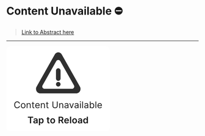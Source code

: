 # Content Unavailable ⛔️

> [Link to Abstract here](https://share.goabstract.com/712116ee-282f-4580-bbc2-c85dffaebd36)

---


<svg width="271px" height="224px" viewBox="0 0 271 224" version="1.1" xmlns="http://www.w3.org/2000/svg" xmlns:xlink="http://www.w3.org/1999/xlink">
    <g id="⚠️-Symbols" stroke="none" stroke-width="1" fill="none" fill-rule="evenodd">
        <g id="Content-Unavailable">
            <rect id="Rectangle" fill="#FFFFFF" x="0" y="0" width="271" height="224" rx="10"></rect>
            <path d="M122.944707,145.537895 L122.944707,156.924248 C122.944707,159.481064 124.700387,161.321971 127.615157,161.321971 C130.529927,161.321971 132.285607,159.481064 132.285607,156.924248 L132.285607,156.924248 L132.285607,145.537895 L134.399241,145.537895 L134.399241,157.094702 C134.399241,160.674244 131.723107,163.299242 127.615157,163.299242 C123.507206,163.299242 120.831072,160.674244 120.831072,157.094702 L120.831072,157.094702 L120.831072,145.537895 L122.944707,145.537895 Z M157.810613,149.731073 C159.481066,149.731073 162.651518,150.208345 162.651518,154.367432 L162.651518,154.367432 L162.651518,162.992424 L160.640156,162.992424 L160.640156,161.219698 L160.537883,161.219698 C160.128793,162.07197 158.935612,163.299242 156.651523,163.299242 C154.162889,163.299242 152.185618,161.833334 152.185618,159.276518 C152.185618,156.276521 154.836184,155.73959 157.265159,155.424249 C159.65152,155.117431 160.640156,155.202659 160.640156,154.231073 L160.640156,154.231073 L160.640156,154.162887 C160.640156,152.483911 159.728225,151.503798 157.878795,151.503798 C155.961183,151.503798 154.912889,152.526525 154.469707,153.481069 L154.469707,153.481069 L152.560618,152.799252 C153.583344,150.41289 155.833342,149.731073 157.810613,149.731073 Z M209.742431,149.731073 C211.412884,149.731073 214.583336,150.208345 214.583336,154.367432 L214.583336,154.367432 L214.583336,162.992424 L212.571974,162.992424 L212.571974,161.219698 L212.469701,161.219698 C212.060611,162.07197 210.86743,163.299242 208.583342,163.299242 C206.094708,163.299242 204.117437,161.833334 204.117437,159.276518 C204.117437,156.276521 206.768002,155.73959 209.196977,155.424249 C211.583339,155.117431 212.571974,155.202659 212.571974,154.231073 L212.571974,154.231073 L212.571974,154.162887 C212.571974,152.483911 211.660043,151.503798 209.810613,151.503798 C207.893001,151.503798 206.844707,152.526525 206.401525,153.481069 L206.401525,153.481069 L204.492436,152.799252 C205.515163,150.41289 207.76516,149.731073 209.742431,149.731073 Z M184.221977,149.731073 C185.89243,149.731073 189.062881,150.208345 189.062881,154.367432 L189.062881,154.367432 L189.062881,162.992424 L187.05152,162.992424 L187.05152,161.219698 L186.949247,161.219698 C186.540156,162.07197 185.346976,163.299242 183.062887,163.299242 C180.574253,163.299242 178.596982,161.833334 178.596982,159.276518 C178.596982,156.276521 181.247548,155.73959 183.676523,155.424249 C186.062884,155.117431 187.05152,155.202659 187.05152,154.231073 L187.05152,154.231073 L187.05152,154.162887 C187.05152,152.483911 186.139589,151.503798 184.290159,151.503798 C182.372547,151.503798 181.324252,152.526525 180.881071,153.481069 L180.881071,153.481069 L178.971982,152.799252 C179.994708,150.41289 182.244706,149.731073 184.221977,149.731073 Z M44.0219764,149.731073 C47.5674276,149.731073 49.953789,152.424252 49.953789,156.515157 C49.953789,160.571972 47.5674276,163.265151 44.0219764,163.265151 C40.4765253,163.265151 38.0901639,160.571972 38.0901639,156.515157 C38.0901639,152.424252 40.4765253,149.731073 44.0219764,149.731073 Z M244.740158,149.731073 C247.467428,149.731073 250.365153,151.401526 250.365153,156.276521 L250.365153,156.276521 L250.365153,157.128793 L240.862321,157.128793 C240.956071,159.932768 242.58391,161.458334 244.944704,161.458334 C246.521407,161.458334 247.706065,160.776517 248.217428,159.412882 L248.217428,159.412882 L250.160608,159.958336 C249.546972,161.935607 247.603792,163.265151 244.944704,163.265151 C241.160616,163.265151 238.842437,160.571972 238.842437,156.549248 C238.842437,152.526525 241.194707,149.731073 244.740158,149.731073 Z M81.542431,149.731073 C84.2697011,149.731073 87.1674257,151.401526 87.1674257,156.276521 L87.1674257,156.276521 L87.1674257,157.128793 L77.6645938,157.128793 C77.7583437,159.932768 79.3861831,161.458334 81.7469763,161.458334 C83.3236793,161.458334 84.5083373,160.776517 85.0197004,159.412882 L85.0197004,159.412882 L86.9628804,159.958336 C86.3492446,161.935607 84.4060647,163.265151 81.7469763,163.265151 C77.962889,163.265151 75.6447094,160.571972 75.6447094,156.549248 C75.6447094,152.526525 77.9969799,149.731073 81.542431,149.731073 Z M220.749252,145.537895 L220.749252,151.981071 L220.919706,151.981071 C221.362888,151.299253 222.146978,149.731073 224.703794,149.731073 C228.010609,149.731073 230.294698,152.35607 230.294698,156.481066 C230.294698,160.640153 228.010609,163.265151 224.73789,163.265151 C222.21516,163.265151 221.362888,161.696971 220.919706,160.981062 L220.919706,160.981062 L220.68107,160.981062 L220.68107,162.992424 L218.73789,162.992424 L218.73789,145.537895 L220.749252,145.537895 Z M28.3447018,145.299259 C31.8560621,145.299259 34.7196957,147.412893 35.3674224,150.992435 L35.3674224,150.992435 L33.253788,150.992435 C32.7424249,148.571983 30.6628814,147.27653 28.3447018,147.27653 C25.1742503,147.27653 22.6856163,149.731073 22.6856163,154.265159 C22.6856163,158.799246 25.1742503,161.253789 28.3447018,161.253789 C30.6628814,161.253789 32.7424249,159.958336 33.253788,157.537884 L33.253788,157.537884 L35.3674224,157.537884 C34.7196957,161.117426 31.8560621,163.23106 28.3447018,163.23106 C23.878797,163.23106 20.6401637,159.787881 20.6401637,154.265159 C20.6401637,148.742437 23.878797,145.299259 28.3447018,145.299259 Z M107.578797,146.765167 L107.578797,149.901527 L110.374249,149.901527 L110.374249,151.606071 L107.578797,151.606071 L107.578797,159.242427 C107.578797,160.946971 108.431069,161.219698 109.317432,161.219698 C109.760613,161.219698 110.03334,161.151517 110.203794,161.117426 L110.203794,161.117426 L110.612885,162.924242 C110.340158,163.026515 109.862886,163.162878 109.112886,163.162878 C107.408343,163.162878 105.567435,162.07197 105.567435,159.787881 L105.567435,159.787881 L105.567435,151.606071 L103.590164,151.606071 L103.590164,149.901527 L105.567435,149.901527 L105.567435,146.765167 L107.578797,146.765167 Z M70.3651606,146.765167 L70.3651606,149.901527 L73.1606124,149.901527 L73.1606124,151.606071 L70.3651606,151.606071 L70.3651606,159.242427 C70.3651606,160.946971 71.2174325,161.219698 72.1037953,161.219698 C72.5469767,161.219698 72.8197037,161.151517 72.9901581,161.117426 L72.9901581,161.117426 L73.3992486,162.924242 C73.1265216,163.026515 72.6492493,163.162878 71.89925,163.162878 C70.1947062,163.162878 68.3537988,162.07197 68.3537988,159.787881 L68.3537988,159.787881 L68.3537988,151.606071 L66.376528,151.606071 L66.376528,149.901527 L68.3537988,149.901527 L68.3537988,146.765167 L70.3651606,146.765167 Z M235.574252,145.537895 L235.574252,162.992424 L233.562891,162.992424 L233.562891,145.537895 L235.574252,145.537895 Z M200.849252,145.537895 L200.849252,162.992424 L198.837891,162.992424 L198.837891,145.537895 L200.849252,145.537895 Z M194.956071,149.901527 L194.956071,162.992424 L192.944709,162.992424 L192.944709,149.901527 L194.956071,149.901527 Z M144.485612,149.731073 C147.136178,149.731073 148.917426,151.333344 148.917426,154.67425 L148.917426,154.67425 L148.917426,162.992424 L146.906064,162.992424 L146.906064,154.810613 C146.906064,152.756638 145.772543,151.537889 143.906067,151.537889 C141.979933,151.537889 140.565161,152.833343 140.565161,155.117431 L140.565161,155.117431 L140.565161,162.992424 L138.5538,162.992424 L138.5538,149.901527 L140.49698,149.901527 L140.49698,151.94698 L140.667434,151.94698 C141.28107,150.617436 142.508341,149.731073 144.485612,149.731073 Z M167.215162,149.901527 L170.828795,160.333335 L170.965159,160.333335 L174.578792,149.901527 L176.760608,149.901527 L171.919703,162.992424 L169.874251,162.992424 L165.033346,149.901527 L167.215162,149.901527 Z M59.153794,149.731073 C61.8043597,149.731073 63.585608,151.333344 63.585608,154.67425 L63.585608,154.67425 L63.585608,162.992424 L61.5742463,162.992424 L61.5742463,154.810613 C61.5742463,152.756638 60.4407246,151.537889 58.5742491,151.537889 C56.6481146,151.537889 55.2333432,152.833343 55.2333432,155.117431 L55.2333432,155.117431 L55.2333432,162.992424 L53.2219815,162.992424 L53.2219815,149.901527 L55.1651615,149.901527 L55.1651615,151.94698 L55.3356159,151.94698 C55.9492516,150.617436 57.1765232,149.731073 59.153794,149.731073 Z M96.3674304,149.731073 C99.0179961,149.731073 100.799244,151.333344 100.799244,154.67425 L100.799244,154.67425 L100.799244,162.992424 L98.7878826,162.992424 L98.7878826,154.810613 C98.7878826,152.756638 97.654361,151.537889 95.7878855,151.537889 C93.861751,151.537889 92.4469796,152.833343 92.4469796,155.117431 L92.4469796,155.117431 L92.4469796,162.992424 L90.4356179,162.992424 L90.4356179,149.901527 L92.3787978,149.901527 L92.3787978,151.94698 L92.5492522,151.94698 C93.162888,150.617436 94.3901596,149.731073 96.3674304,149.731073 Z M187.05152,156.412885 C186.710611,156.821975 184.426522,157.060611 183.57425,157.162884 C182.00607,157.367429 180.608344,157.844701 180.608344,159.378791 C180.608344,160.776517 181.767434,161.492425 183.369705,161.492425 C185.756066,161.492425 187.05152,159.890154 187.05152,158.253792 L187.05152,158.253792 Z M160.640156,156.412885 C160.299247,156.821975 158.015158,157.060611 157.162886,157.162884 C155.594706,157.367429 154.19698,157.844701 154.19698,159.378791 C154.19698,160.776517 155.35607,161.492425 156.958341,161.492425 C159.344703,161.492425 160.640156,159.890154 160.640156,158.253792 L160.640156,158.253792 Z M212.571974,156.412885 C212.231065,156.821975 209.946977,157.060611 209.094705,157.162884 C207.526524,157.367429 206.128798,157.844701 206.128798,159.378791 C206.128798,160.776517 207.287888,161.492425 208.890159,161.492425 C211.276521,161.492425 212.571974,159.890154 212.571974,158.253792 L212.571974,158.253792 Z M224.465158,151.537889 C222.010615,151.537889 220.715161,153.51516 220.715161,156.446976 C220.715161,159.412882 222.044705,161.458334 224.465158,161.458334 C226.987883,161.458334 228.283336,159.242427 228.283336,156.446976 C228.283336,153.685615 227.021973,151.537889 224.465158,151.537889 Z M44.0219764,151.537889 C41.3287972,151.537889 40.1015256,153.89016 40.1015256,156.515157 C40.1015256,159.140155 41.3287972,161.458334 44.0219764,161.458334 C46.7151557,161.458334 47.9424272,159.140155 47.9424272,156.515157 C47.9424272,153.89016 46.7151557,151.537889 44.0219764,151.537889 Z M81.542431,151.537889 C79.2412968,151.537889 77.8009573,153.353228 77.6645938,155.390158 L77.6645938,155.390158 L85.1219731,155.390158 C85.1219731,153.174251 83.7242471,151.537889 81.542431,151.537889 Z M244.740158,151.537889 C242.439024,151.537889 240.998685,153.353228 240.862321,155.390158 L240.862321,155.390158 L248.3197,155.390158 C248.3197,153.174251 246.921974,151.537889 244.740158,151.537889 Z M193.967435,144.992441 C194.751525,144.992441 195.399252,145.606077 195.399252,146.356076 C195.399252,147.106075 194.751525,147.719711 193.967435,147.719711 C193.183345,147.719711 192.535618,147.106075 192.535618,146.356076 C192.535618,145.606077 193.183345,144.992441 193.967435,144.992441 Z" id="Combined-Shape" fill="#1A1A1A" fill-rule="nonzero"></path>
            <path d="M92.1188501,189.731073 C95.1444154,189.731073 97.5222541,192.100389 97.5222541,196.464021 C97.5222541,200.776517 95.2125972,203.222537 92.1273728,203.222537 C89.877375,203.222537 88.8631714,201.88447 88.3773764,200.929926 L88.3773764,200.929926 L88.2495356,200.929926 L88.2495356,207.90151 L85.1643113,207.90151 L85.1643113,189.901527 L88.1983993,189.901527 L88.1983993,192.066298 L88.3773764,192.066298 C88.846126,191.120276 89.8091932,189.731073 92.1188501,189.731073 Z M76.5353289,189.731073 C79.0324856,189.731073 81.8535057,190.770845 81.8535057,194.231073 L81.8535057,194.231073 L81.8535057,202.992424 L78.8875994,202.992424 L78.8875994,201.19413 L78.7853268,201.19413 C78.2228273,202.293561 76.9955557,203.256628 74.9415804,203.256628 C72.4444237,203.256628 70.5609028,201.892993 70.5609028,199.319132 C70.5609028,196.370271 72.9898778,195.611749 75.5296481,195.339022 C77.8393049,195.091863 78.7682813,195.04925 78.7682813,194.162887 L78.7682813,194.162887 L78.7682813,194.111751 C78.7682813,192.82482 77.9841912,192.091866 76.5523744,192.091866 C75.0438531,192.091866 74.1745357,192.858911 73.8677178,193.753796 L73.8677178,193.753796 L70.9870388,193.344706 C71.6688563,190.958344 73.7824906,189.731073 76.5353289,189.731073 Z M193.302374,189.731073 C195.799531,189.731073 198.620551,190.770845 198.620551,194.231073 L198.620551,194.231073 L198.620551,202.992424 L195.654645,202.992424 L195.654645,201.19413 L195.552372,201.19413 C194.989873,202.293561 193.762601,203.256628 191.708626,203.256628 C189.211469,203.256628 187.327948,201.892993 187.327948,199.319132 C187.327948,196.370271 189.756923,195.611749 192.296694,195.339022 C194.60635,195.091863 195.535327,195.04925 195.535327,194.162887 L195.535327,194.162887 L195.535327,194.111751 C195.535327,192.82482 194.751237,192.091866 193.31942,192.091866 C191.810899,192.091866 190.941581,192.858911 190.634763,193.753796 L190.634763,193.753796 L187.754084,193.344706 C188.435902,190.958344 190.549536,189.731073 193.302374,189.731073 Z M121.406351,189.731073 C125.241575,189.731073 127.679073,192.441298 127.679073,196.498112 C127.679073,200.546403 125.241575,203.248105 121.406351,203.248105 C117.571128,203.248105 115.13363,200.546403 115.13363,196.498112 C115.13363,192.441298 117.571128,189.731073 121.406351,189.731073 Z M157.904079,189.731073 C161.125667,189.731073 163.887028,191.750957 163.887028,196.344703 L163.887028,196.344703 L163.887028,197.290725 L154.767718,197.290725 C154.793286,199.5322 156.114308,200.844699 158.108624,200.844699 C159.438168,200.844699 160.460894,200.265154 160.878508,199.1572 L160.878508,199.1572 L163.759187,199.481064 C163.213733,201.75663 161.117144,203.248105 158.06601,203.248105 C154.119991,203.248105 151.708062,200.631631 151.708062,196.52368 C151.708062,192.483911 154.154082,189.731073 157.904079,189.731073 Z M178.860897,189.731073 C182.69612,189.731073 185.133618,192.441298 185.133618,196.498112 C185.133618,200.546403 182.69612,203.248105 178.860897,203.248105 C175.025673,203.248105 172.588176,200.546403 172.588176,196.498112 C172.588176,192.441298 175.025673,189.731073 178.860897,189.731073 Z M213.760891,185.537895 L213.760891,202.992424 L210.726803,202.992424 L210.726803,200.929926 L210.539303,200.929926 C210.053508,201.88447 209.039305,203.222537 206.789307,203.222537 C203.704082,203.222537 201.394425,200.776517 201.394425,196.464021 C201.394425,192.100389 203.772264,189.731073 206.797829,189.731073 C209.107486,189.731073 210.070554,191.120276 210.539303,192.066298 L210.539303,192.066298 L210.667144,192.066298 L210.667144,185.537895 L213.760891,185.537895 Z M110.467717,186.765167 L110.467717,189.901527 L113.050101,189.901527 L113.050101,192.287889 L110.467717,192.287889 L110.467717,199.054928 C110.467717,200.299245 111.089875,200.571972 111.865443,200.571972 C112.248965,200.571972 112.598396,200.495267 112.768851,200.452654 L112.768851,200.452654 L113.288737,202.864583 C112.956351,202.975378 112.351238,203.145833 111.473397,203.171401 C109.155218,203.239583 107.365447,202.029357 107.382492,199.566291 L107.382492,199.566291 L107.382492,192.287889 L105.52454,192.287889 L105.52454,189.901527 L107.382492,189.901527 L107.382492,186.765167 L110.467717,186.765167 Z M70.2074804,185.537895 L70.2074804,188.188461 L64.8125992,188.188461 L64.8125992,202.992424 L61.6762386,202.992424 L61.6762386,188.188461 L56.2813574,188.188461 L56.2813574,185.537895 L70.2074804,185.537895 Z M143.326237,185.537895 C147.331915,185.537895 149.47964,187.787893 149.47964,191.120276 C149.47964,193.489592 148.397255,195.245272 146.343279,196.071976 L146.343279,196.071976 L150.118844,202.992424 L146.590438,202.992424 L143.164305,196.600384 L139.942717,196.600384 L139.942717,202.992424 L136.780788,202.992424 L136.780788,185.537895 Z M169.780217,185.537895 L169.780217,202.992424 L166.694993,202.992424 L166.694993,185.537895 L169.780217,185.537895 Z M78.7768041,196.753793 C78.3762363,197.077657 76.7569196,197.282202 75.9472613,197.392997 C74.5665808,197.58902 73.5353318,198.083338 73.5353318,199.267996 C73.5353318,200.401517 74.4557854,200.989585 75.742716,200.989585 C77.6006688,200.989585 78.7768041,199.753793 78.7768041,198.296406 L78.7768041,198.296406 Z M195.54385,196.753793 C195.143282,197.077657 193.523965,197.282202 192.714307,197.392997 C191.333626,197.58902 190.302377,198.083338 190.302377,199.267996 C190.302377,200.401517 191.222831,200.989585 192.509762,200.989585 C194.367714,200.989585 195.54385,199.753793 195.54385,198.296406 L195.54385,198.296406 Z M121.423397,192.177093 C119.30124,192.177093 118.261468,194.094705 118.261468,196.489589 C118.261468,198.884473 119.30124,200.776517 121.423397,200.776517 C123.511463,200.776517 124.551235,198.884473 124.551235,196.489589 C124.551235,194.094705 123.511463,192.177093 121.423397,192.177093 Z M178.877942,192.177093 C176.755785,192.177093 175.716013,194.094705 175.716013,196.489589 C175.716013,198.884473 176.755785,200.776517 178.877942,200.776517 C180.966008,200.776517 182.00578,198.884473 182.00578,196.489589 C182.00578,194.094705 180.966008,192.177093 178.877942,192.177093 Z M91.2665782,192.26232 C89.2807847,192.26232 88.1898766,193.907205 88.1898766,196.446976 C88.1898766,198.986746 89.2978301,200.69129 91.2665782,200.69129 C93.3035081,200.69129 94.3773707,198.901519 94.3773707,196.446976 C94.3773707,194.009478 93.3205535,192.26232 91.2665782,192.26232 Z M207.650101,192.26232 C205.596126,192.26232 204.539309,194.009478 204.539309,196.446976 C204.539309,198.901519 205.613171,200.69129 207.650101,200.69129 C209.618849,200.69129 210.726803,198.986746 210.726803,196.446976 C210.726803,193.907205 209.635895,192.26232 207.650101,192.26232 Z M157.946692,192.13448 C156.105785,192.13448 154.869991,193.540728 154.776241,195.211181 L154.776241,195.211181 L160.929644,195.211181 C160.912599,193.429933 159.719418,192.13448 157.946692,192.13448 Z M142.840442,188.179938 L139.942717,188.179938 L139.942717,193.975387 L142.857487,193.975387 C145.201235,193.975387 146.258052,192.978229 146.258052,191.120276 C146.258052,189.262323 145.201235,188.179938 142.840442,188.179938 L142.840442,188.179938 Z" id="Combined-Shape" fill="#1A1A1A" fill-rule="nonzero"></path>
            <path d="M136.000392,15.9924239 C139.706726,15.9924239 143.124888,17.9915274 144.94196,21.2218771 L192.877356,106.440359 C194.830323,109.912301 194.933062,114.127085 193.151576,117.690057 L193.000392,117.992424 C191.161794,121.66962 187.403419,123.992424 183.292188,123.992424 L88.7085963,123.992424 C84.5973658,123.992424 80.8389906,121.66962 79.0003924,117.992424 L78.849209,117.690057 C77.0677228,114.127085 77.1704613,109.912301 79.1234288,106.440359 L127.058825,21.2218771 C128.875897,17.9915274 132.294059,15.9924239 136.000392,15.9924239 Z M133.058522,36.812871 C132.100845,37.3515554 131.30948,38.1428765 130.770743,39.1005234 L94.794738,103.050603 C93.170015,105.938671 94.1941588,109.597011 97.0822273,111.221734 C97.9803786,111.727002 98.9935287,111.992424 100.024048,111.992424 L171.971389,111.992424 C175.285098,111.992424 177.971389,109.306132 177.971389,105.992424 C177.971389,104.962017 177.706025,103.948974 177.200863,103.050893 L141.229527,39.1008134 C139.604964,36.2126549 135.94668,35.1883082 133.058522,36.812871 Z M136.000392,93.9924239 C139.314101,93.9924239 142.000392,96.6787154 142.000392,99.9924239 C142.000392,103.306132 139.314101,105.992424 136.000392,105.992424 C132.686684,105.992424 130.000392,103.306132 130.000392,99.9924239 C130.000392,96.6787154 132.686684,93.9924239 136.000392,93.9924239 Z M136.000392,57.9924239 C139.314101,57.9924239 142.000392,60.6787154 142.000392,63.9924239 L142.000392,84.9924239 C142.000392,88.3061324 139.314101,90.9924239 136.000392,90.9924239 C132.686684,90.9924239 130.000392,88.3061324 130.000392,84.9924239 L130.000392,63.9924239 C130.000392,60.6787154 132.686684,57.9924239 136.000392,57.9924239 Z" id="➠-Icon-BG" fill-opacity="0.9" fill="#1A1A1A"></path>
        </g>
    </g>
</svg>